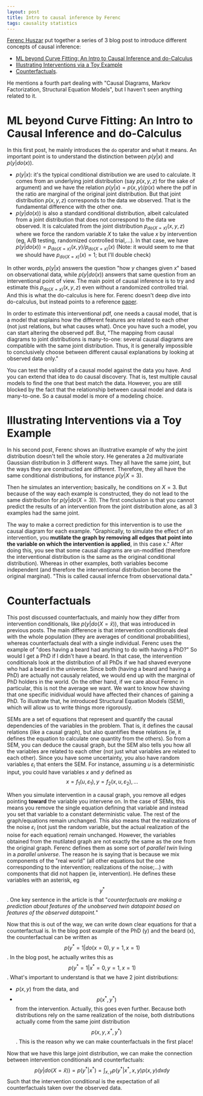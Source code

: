 ```yaml
---
layout: post
title: Intro to causal inference by Ferenc
tags: causality statistics
---
```


[Ferenc Huszar](https://www.inference.vc/) put together a series of 3 blog post to introduce different concepts of causal inference:
* [ML beyond Curve Fitting: An Intro to Causal Inference and do-Calculus](https://www.inference.vc/untitled/)
* [Illustrating Interventions via a Toy Example](https://www.inference.vc/causal-inference-2-illustrating-interventions-in-a-toy-example/)
* [Counterfactuals](https://www.inference.vc/causal-inference-3-counterfactuals/).

He mentions a fourth part dealing with "Causal Diagrams, Markov Factorization, Structural Equation Models", but I haven't seen anything related to it.

# ML beyond Curve Fitting: An Intro to Causal Inference and do-Calculus

In this first post, he mainly introduces the `do` operator and what it means. 
An important point is to understand the distinction between $p(y|x)$ and $p(y| do(x))$.
* $p(y|x)$: it's the typical conditional distribution we are used to calculate. 
It comes from an underlying joint distribution (say $p(x,y,z)$ for the sake of argument) and we have the relation $p(y|x) = p(x,y)/p(x)$ where the pdf in the ratio are marginal of the original joint distribution. 
But that joint distribution $p(x,y,z)$ corresponds to the data we observed. That is the fundamental difference with the other one.
* $p(y|do(x))$ is also a standard conditional distribution, albeit calculated from a joint distribution that does not correspond to the data we observed.
It is calculated from the joint distribution $p_{do(X=x)}(x,y,z)$ where we force the random variable $X$ to take the value $x$ by intervention (eg, A/B testing, randomized controlled trial,...).
In that case, we have $p(y|do(x)) = p_{do(X=x)}(x,y) / p_{do(X=x)}(x)$ (Note: it would seem to me that we should have $p_{do(X=x)}(x) = 1$; but I'll double check)

In other words, $p(y|x)$ answers the question "how $y$ changes given $x$" based on observational data, while
$p(y|do(x))$ answers that same question from an interventional point of view.
The main point of causal inference is to try and estimate this $p_{do(X=x)}(x,y,z)$ even without a randomized controlled trial.
And this is what the do-calculus is here for. Ferenc doesn't deep dive into do-calculus, but instead points to a reference [paper](https://arxiv.org/pdf/1305.5506.pdf).

In order to estimate this interventional pdf, one needs a causal model, that is
a model that explains how the different features are related to each other (not
just relations, but what causes what). Once you have such a model, you can
start altering the observed pdf.  But, "The mapping from causal diagrams to
joint distributions is many-to-one: several causal diagrams are compatible with
the same joint distribution. 
Thus, it is generally impossible to conclusively
choose between different causal explanations by looking at observed data only."

You can test the validity of a causal model against the data you have.
And you can extend that idea to do causal discovery. That is, test multiple causal models to find the one that best match the data.
However, you are still blocked by the fact that 
the relationship between causal model and data is many-to-one. 
So a causal model is more of a modeling choice.

# Illustrating Interventions via a Toy Example

In his second post, Ferenc shows an illustrative example of why the joint distribution doesn't tell the whole story.
He generates a 2d multivariate Gaussian distribution in 3 different ways.
They all have the same joint, but the ways they are constructed are different.
Therefore, they all have the same conditional distributions, for instance $p(y|X=3)$.

Then he simulates an intervention; basically, he conditions on $X=3$.
But because of the way each example is constructed, they do not lead to the same distribution for $p(y|do(X=3))$.
The first conclusion is that you cannot predict the results of an intervention from the joint distribution alone, 
as all 3 examples had the same joint.

The way to make a correct prediction for this intervention is to use the causal
diagram for each example.  "Graphically, to simulate the effect of an
intervention, you **mutilate the graph by removing all edges that point into the
variable on which the intervention is applied**, in this case x." 
After doing this, you see that some causal diagrams are un-modified (therefore the interventional distribution is the same as the 
original conditional distribution). Whereas in other examples, both variables become independent (and therefore 
the interventional distribution become the original marginal).
"This is called causal infernce from observational data."

# Counterfactuals

This post discussed counterfactuals, and mainly how they differ from intervention conditionals, like $p(y|do(X=\hat{x}))$, that was introduced in previous posts.
The main difference is that intervention conditionals deal with the whole population (they are averages of conditional probabilities), whereas counterfactuals deal with a single individual.
Ferenc uses the example of "does having a beard had anything to do with having a PhD?" So would I get a PhD if I didn't have a beard.
In that case, the intervention conditionals look at the distribution of all PhDs if we had shaved everyone who had a beard in the universe. Since both (having a beard and having a PhD) are actually  not causaly related, we would end up with the marginal of PhD holders in the world.
On the other hand, if we care about Ferenc in particular, this is not the average we want. 
We want to know how shaving that one specific inidividual would have affected their chances of gaining a PhD.
To illustrate that, he introduced Structural Equation Models (SEM), which will allow us to write things more rigorously.

SEMs are a set of equations that represent and quantify the causal dependencies of the variables in the problem.
That is, it defines the causal relations (like a causal graph), but also quantifies these relations (ie, it defines the equation to calculate one quantity from the others).
So from a SEM, you can deduce the causal graph, but the SEM also tells you how all the variables are related to each other (not just what variables are related to each other).
Since you have some uncertainty, you also have random variables $\varepsilon_i$ that enters the SEM. 
For instance, assuming $u$ is a deterministic input, you could have variables $x$ and $y$ defined as 
$$x = f_1(u, \varepsilon_1), y = f_2(x, u, \varepsilon_2), \dots$$

When you simulate intervention in a causal graph, you remove all edges pointing **toward** the variable you intervene on.
In the case of SEMs, this means you remove the single equation defining that variable and instead you set that variable to a constant deterministic value. 
The rest of the graph/equations remain unchanged. 
This also means that the realizations of the noise $\varepsilon_i$ (not just the random variable, but the actual realization of the noise for each equation) remain unchanged.
However, the variables obtained from the mutilated graph are not exactly the same as the one from the original graph. 
Ferenc defines them as some sort of *parallel twin* living in a *parallel universe*. 
The reason he is saying that is because we mix components of the "real world" (all other equations but the one corresponding to the intervention; realizations of the noise;...) with components that did not happen (ie, intervention).
He defines these variables with an asterisk, eg $$y^*$$.
One key sentence in the article is that "*counterfactuals are
making a prediction about features of the unobserved twin datapoint based on features of the observed datapoint.*"

Now that this is out of the way, we can write down clear equations for that a counterfactual is.
In the blog post example of the PhD (y) and the beard (x), the counterfactual can be written as
$$ p(y^*=1 | do(x=0), y=1, x=1)$$. 
In the blog post, he actually writes this as $$p(y^*=1 | x^*=0, y=1, x=1)$$. 
What's important to understand is that we have 2 joint distributions:
* $p(x,y)$ from the data, and
* $$p(x^*, y^*)$$ from the intervention.
Actually, this goes even further. 
Because both distributions rely on the same realization of the noise, both distributions actually come from the same joint distribution $$p(x,y,x^*,y^*)$$.
This is the reason why we can make counterfactuals in the first place!

Now that we have this large joint distribution, we can make the connection between intervention conditionals and counterfactuals:
$$p(y|do(X=\hat{x})) = p(y^*|x^*)= \int_{x,y} p(y^* | x^*, x, y) p(x,y) dxdy$$
Such that the intervention conditional is the expectation of all counterfactuals taken over the observed data.
